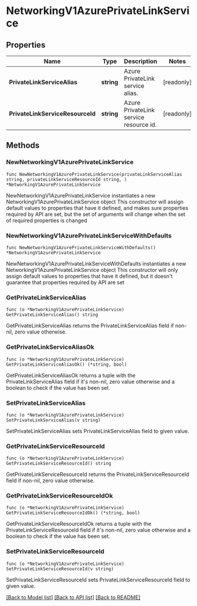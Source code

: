 # NetworkingV1AzurePrivateLinkService

## Properties

Name | Type | Description | Notes
------------ | ------------- | ------------- | -------------
**PrivateLinkServiceAlias** | **string** | Azure PrivateLink service alias. | [readonly] 
**PrivateLinkServiceResourceId** | **string** | Azure PrivateLink service resource id. | [readonly] 

## Methods

### NewNetworkingV1AzurePrivateLinkService

`func NewNetworkingV1AzurePrivateLinkService(privateLinkServiceAlias string, privateLinkServiceResourceId string, ) *NetworkingV1AzurePrivateLinkService`

NewNetworkingV1AzurePrivateLinkService instantiates a new NetworkingV1AzurePrivateLinkService object
This constructor will assign default values to properties that have it defined,
and makes sure properties required by API are set, but the set of arguments
will change when the set of required properties is changed

### NewNetworkingV1AzurePrivateLinkServiceWithDefaults

`func NewNetworkingV1AzurePrivateLinkServiceWithDefaults() *NetworkingV1AzurePrivateLinkService`

NewNetworkingV1AzurePrivateLinkServiceWithDefaults instantiates a new NetworkingV1AzurePrivateLinkService object
This constructor will only assign default values to properties that have it defined,
but it doesn't guarantee that properties required by API are set

### GetPrivateLinkServiceAlias

`func (o *NetworkingV1AzurePrivateLinkService) GetPrivateLinkServiceAlias() string`

GetPrivateLinkServiceAlias returns the PrivateLinkServiceAlias field if non-nil, zero value otherwise.

### GetPrivateLinkServiceAliasOk

`func (o *NetworkingV1AzurePrivateLinkService) GetPrivateLinkServiceAliasOk() (*string, bool)`

GetPrivateLinkServiceAliasOk returns a tuple with the PrivateLinkServiceAlias field if it's non-nil, zero value otherwise
and a boolean to check if the value has been set.

### SetPrivateLinkServiceAlias

`func (o *NetworkingV1AzurePrivateLinkService) SetPrivateLinkServiceAlias(v string)`

SetPrivateLinkServiceAlias sets PrivateLinkServiceAlias field to given value.


### GetPrivateLinkServiceResourceId

`func (o *NetworkingV1AzurePrivateLinkService) GetPrivateLinkServiceResourceId() string`

GetPrivateLinkServiceResourceId returns the PrivateLinkServiceResourceId field if non-nil, zero value otherwise.

### GetPrivateLinkServiceResourceIdOk

`func (o *NetworkingV1AzurePrivateLinkService) GetPrivateLinkServiceResourceIdOk() (*string, bool)`

GetPrivateLinkServiceResourceIdOk returns a tuple with the PrivateLinkServiceResourceId field if it's non-nil, zero value otherwise
and a boolean to check if the value has been set.

### SetPrivateLinkServiceResourceId

`func (o *NetworkingV1AzurePrivateLinkService) SetPrivateLinkServiceResourceId(v string)`

SetPrivateLinkServiceResourceId sets PrivateLinkServiceResourceId field to given value.



[[Back to Model list]](../README.md#documentation-for-models) [[Back to API list]](../README.md#documentation-for-api-endpoints) [[Back to README]](../README.md)


